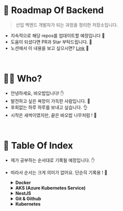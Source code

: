 # 📖 Roadmap Of Backend
> 신입 백엔드 개발자가 되는 과정을 정리한 저장소입니다.
- 지속적으로 해당 repos를 업데이트할 예정입니다 :wave:
- 도움이 되셨다면 PR과 Star 부탁드립니다. 💝
- 노션에서 이 내용을 보고 싶으시면? <a href="https://baobab-tree.notion.site/30ddfa1cf1e2491c87b729eefe891ce1?v=d7cc16badb6a44f4a2a5f1e904454148">Link</a> 🔗
<br/>

# 🙇‍♂️ Who?
- 안녕하세요, 바오밥입니다! ✋
- 발전하고 싶은 욕망이 가득한 사람입니다. 🤙  
- 후회없는 하루 하루를 보내고 싶습니다. 👌  
- 시작은 새싹이였지만, 끝은 바오밥 나무처럼 ! 🌲  
<br/>


# 📑 Table Of Index
- 제가 공부하는 순서대로 기록될 예정입니다. ✋
- 따라서 순서는 크게 의미가 없어요. 단순히 기록용 ! 🤙

  <details>
  <summary><strong>Docker</strong></summary>
  <div markdown="1">
  <a href="https://baobab-tree.notion.site/Docker-8a77ccf2efb247e48fbad40e5d770cc8">Docker 기초 명령어</a> 🔗 <br/>
  <a href="https://baobab-tree.notion.site/Docker-1c5a4e22ba6b4a22a6cb4b5f00c403fb">Docker 기초 원리</a> 🔗 <br/>
  <a href="https://baobab-tree.notion.site/Dockerfile-7b8045c0f35740509d52ac419dac0d48">Dockerfile 사용법</a> 🔗 <br/>
  <a href="https://baobab-tree.notion.site/Docker-Volume-bd7c5a5f2adc4bd0af06182ba1d66923">Docker Volume 사용법</a> 🔗 <br/>
  <a href="https://baobab-tree.notion.site/Docker-Compose-e3e1611f305c4661afdde8f156529685">Docker Compose 사용법</a> 🔗 <br/>
  </div>
  </details>  
  
  <details>
  <summary><strong>AKS (Azure Kubernetes Service)</strong></summary>
  <div markdown="1">
  <a href="https://baobab-tree.notion.site/AKS-Azure-k8s-AKS-9b71885a37af4336ab15d0f8fc2881bd">AKS(Azure k8s) 자습서 - AKS에 컨테이너화된 애플리케이션 배포</a> 🔗 <br/>
  <a href="https://baobab-tree.notion.site/AKS-Azure-k8s-Helm-cd9186e697c5494db0fcadbcecbcd083">AKS(Azure k8s) 자습서 - Helm을 사용하여 애플리케이션 및 패키지 관리</a> 🔗 <br/>
  <a href="https://baobab-tree.notion.site/AKS-Azure-k8s-3d7653257fe94838a8c167d6930fc68a">AKS(Azure k8s) 튜토리얼</a> 🔗 <br/>
  </div>
  </details>  

  <details>
  <summary><strong>NestJS</strong></summary>
  <div markdown="1">
  <a href="https://baobab-tree.notion.site/NestJS-d548e044ff854a3bbeea32f7631fc325">따라하며 배우는 NestJS</a> 🔗 <br/>
  </div>
  </details>  
  
  <details>
  <summary><strong>Git & Github</strong></summary>
  <div markdown="1">
  <a href="https://baobab-tree.notion.site/Git-Github-fef3005a6ad74a31b429153f1be7c8c4">Git & Github 기초</a> 🔗 <br/>
  <a href="https://baobab-tree.notion.site/Github-Container-Registry-12a708fc2c4f421e9805d8af1450faa1">Github Container Registry</a> 🔗 <br/>
  </div>
  </details>  
  
  <details>
  <summary><strong>Kubernetes</strong></summary>
  <div markdown="1">
  진행 중
  </div>
  </details>  
<br/>
